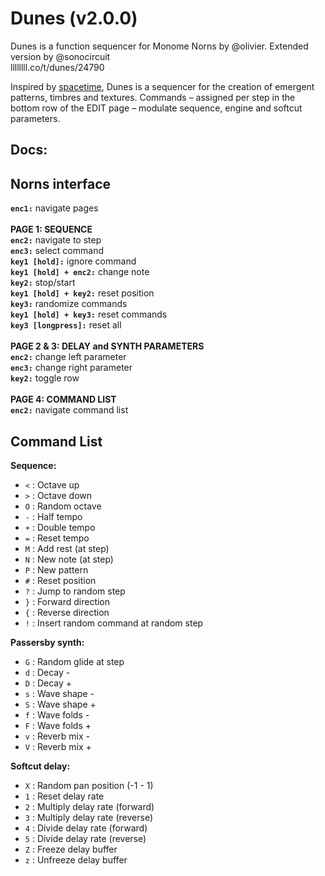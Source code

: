 # Dunes (v2.0.0)
Dunes is a function sequencer for Monome Norns by @olivier. Extended version by @sonocircuit <br>
llllllll.co/t/dunes/24790

Inspired by [spacetime](https://monome.org/docs/norns/study-3/), Dunes is a sequencer for the creation of emergent patterns, timbres and textures. Commands – assigned per step in the bottom row of the EDIT page – modulate sequence, engine and softcut parameters.

## Docs:

## Norns interface

**`enc1:`** navigate pages <br>
<br>
**PAGE 1: SEQUENCE** <br>
**`enc2:`** navigate to step <br>
**`enc3:`** select command <br>
**`key1 [hold]:`** ignore command <br>
**`key1 [hold] + enc2:`** change note <br>
**`key2:`** stop/start <br>
**`key1 [hold] + key2:`** reset position <br>
**`key3:`** randomize commands <br>
**`key1 [hold] + key3:`** reset commands <br>
**`key3 [longpress]:`** reset all <br>
<br>
**PAGE 2 & 3: DELAY and SYNTH PARAMETERS** <br>
**`enc2:`** change left parameter <br>
**`enc3:`** change right parameter <br>
**`key2:`** toggle row <br>
<br>
**PAGE 4: COMMAND LIST** <br>
**`enc2:`** navigate command list <br>


## Command List

__Sequence:__
- `<` : Octave up
- `>` : Octave down
- `O` : Random octave
- `-` : Half tempo
- `+` : Double tempo
- `=` : Reset tempo
- `M` : Add rest (at step)
- `N` : New note (at step)
- `P` : New pattern
- `#` : Reset position
- `?` : Jump to random step
- `}` : Forward direction
- `{` : Reverse direction
- `!` : Insert random command at random step

__Passersby synth:__

- `G` : Random glide at step
- `d` : Decay -
- `D` : Decay +
- `s` : Wave shape -
- `S` : Wave shape +
- `f` : Wave folds -
- `F` : Wave folds +
- `v` : Reverb mix -
- `V` : Reverb mix +

__Softcut delay:__

- `X` : Random pan position (-1 - 1)
- `1` : Reset delay rate
- `2` : Multiply delay rate (forward)
- `3` : Multiply delay rate (reverse)
- `4` : Divide delay rate (forward)
- `5` : Divide delay rate (reverse)
- `Z` : Freeze delay buffer
- `z` : Unfreeze delay buffer

